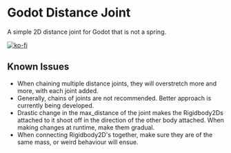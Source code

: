 # Godot Distance Joint
A simple 2D distance joint for Godot that is not a spring.

[![ko-fi](https://ko-fi.com/img/githubbutton_sm.svg)](https://ko-fi.com/L4L2128QIJ)

## Known Issues
* When chaining multiple distance joints, they will overstretch more and more, with each joint added.
* Generally, chains of joints are not recommended. Better approach is currently being developed.
* Drastic change in the max_distance of the joint makes the Rigidbody2Ds attached to it shoot off in the direction of the other body attached. When making changes at runtime, make them gradual.
* When connecting Rigidbody2D's together, make sure they are of the same mass, or weird behaviour will ensue.
